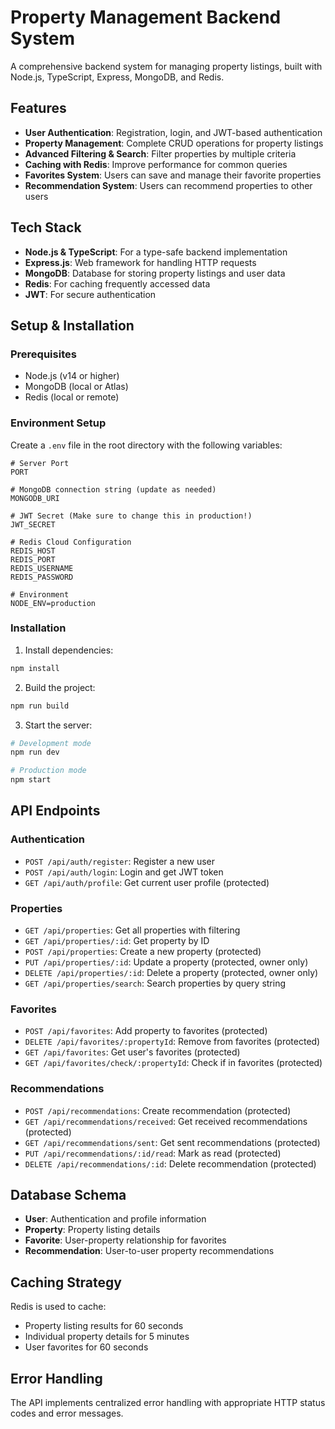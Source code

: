 # Property Management Backend System

A comprehensive backend system for managing property listings, built with Node.js, TypeScript, Express, MongoDB, and Redis.

## Features

- **User Authentication**: Registration, login, and JWT-based authentication
- **Property Management**: Complete CRUD operations for property listings
- **Advanced Filtering & Search**: Filter properties by multiple criteria
- **Caching with Redis**: Improve performance for common queries
- **Favorites System**: Users can save and manage their favorite properties
- **Recommendation System**: Users can recommend properties to other users

## Tech Stack

- **Node.js & TypeScript**: For a type-safe backend implementation
- **Express.js**: Web framework for handling HTTP requests
- **MongoDB**: Database for storing property listings and user data
- **Redis**: For caching frequently accessed data
- **JWT**: For secure authentication

## Setup & Installation

### Prerequisites

- Node.js (v14 or higher)
- MongoDB (local or Atlas)
- Redis (local or remote)

### Environment Setup

Create a `.env` file in the root directory with the following variables:

```
# Server Port
PORT

# MongoDB connection string (update as needed)
MONGODB_URI

# JWT Secret (Make sure to change this in production!)
JWT_SECRET

# Redis Cloud Configuration
REDIS_HOST
REDIS_PORT
REDIS_USERNAME                  
REDIS_PASSWORD 

# Environment
NODE_ENV=production

```

### Installation

1. Install dependencies:

```bash
npm install
```

2. Build the project:

```bash
npm run build
```

3. Start the server:

```bash
# Development mode
npm run dev

# Production mode
npm start
```

## API Endpoints

### Authentication

- `POST /api/auth/register`: Register a new user
- `POST /api/auth/login`: Login and get JWT token
- `GET /api/auth/profile`: Get current user profile (protected)

### Properties

- `GET /api/properties`: Get all properties with filtering
- `GET /api/properties/:id`: Get property by ID
- `POST /api/properties`: Create a new property (protected)
- `PUT /api/properties/:id`: Update a property (protected, owner only)
- `DELETE /api/properties/:id`: Delete a property (protected, owner only)
- `GET /api/properties/search`: Search properties by query string

### Favorites

- `POST /api/favorites`: Add property to favorites (protected)
- `DELETE /api/favorites/:propertyId`: Remove from favorites (protected)
- `GET /api/favorites`: Get user's favorites (protected)
- `GET /api/favorites/check/:propertyId`: Check if in favorites (protected)

### Recommendations

- `POST /api/recommendations`: Create recommendation (protected)
- `GET /api/recommendations/received`: Get received recommendations (protected)
- `GET /api/recommendations/sent`: Get sent recommendations (protected)
- `PUT /api/recommendations/:id/read`: Mark as read (protected)
- `DELETE /api/recommendations/:id`: Delete recommendation (protected)

## Database Schema

- **User**: Authentication and profile information
- **Property**: Property listing details
- **Favorite**: User-property relationship for favorites
- **Recommendation**: User-to-user property recommendations

## Caching Strategy

Redis is used to cache:
- Property listing results for 60 seconds
- Individual property details for 5 minutes
- User favorites for 60 seconds

## Error Handling

The API implements centralized error handling with appropriate HTTP status codes and error messages.
